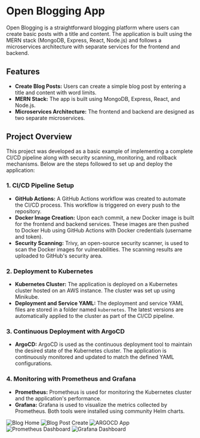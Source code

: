 # Open Blogging App

Open Blogging is a straightforward blogging platform where users can create basic posts with a title and content. The application is built using the MERN stack (MongoDB, Express, React, Node.js) and follows a microservices architecture with separate services for the frontend and backend.

## Features

- **Create Blog Posts:** Users can create a simple blog post by entering a title and content with word limits.
- **MERN Stack:** The app is built using MongoDB, Express, React, and Node.js.
- **Microservices Architecture:** The frontend and backend are designed as two separate microservices.

## Project Overview

This project was developed as a basic example of implementing a complete CI/CD pipeline along with security scanning, monitoring, and rollback mechanisms. Below are the steps followed to set up and deploy the application:

### 1. CI/CD Pipeline Setup

- **GitHub Actions:** A GitHub Actions workflow was created to automate the CI/CD process. This workflow is triggered on every push to the repository.
- **Docker Image Creation:** Upon each commit, a new Docker image is built for the frontend and backend services. These images are then pushed to Docker Hub using GitHub Actions with Docker credentials (username and token).
- **Security Scanning:** Trivy, an open-source security scanner, is used to scan the Docker images for vulnerabilities. The scanning results are uploaded to GitHub's security area.

### 2. Deployment to Kubernetes

- **Kubernetes Cluster:** The application is deployed on a Kubernetes cluster hosted on an AWS instance. The cluster was set up using Minikube.
- **Deployment and Service YAML:** The deployment and service YAML files are stored in a folder named `kubernetes`. The latest versions are automatically applied to the cluster as part of the CI/CD pipeline.

### 3. Continuous Deployment with ArgoCD

- **ArgoCD:** ArgoCD is used as the continuous deployment tool to maintain the desired state of the Kubernetes cluster. The application is continuously monitored and updated to match the defined YAML configurations.

### 4. Monitoring with Prometheus and Grafana

- **Prometheus:** Prometheus is used for monitoring the Kubernetes cluster and the application's performance.
- **Grafana:** Grafana is used to visualize the metrics collected by Prometheus. Both tools were installed using community Helm charts.

![Blog Home](https://github.com/user-attachments/assets/4f605dc9-0864-4c95-8f7e-af808951c322)
![Blog Post Create](https://github.com/user-attachments/assets/3252ff72-8729-44c9-9cf0-f9e3afbe10af)
![ARGOCD App](https://github.com/user-attachments/assets/9e7ed4b5-0dc9-461c-a8ea-b4acd5a4502e)
![Prometheus Dashboard](https://github.com/user-attachments/assets/ddbeb8ae-90d3-4375-b4a0-8d7ad0e1f8da)
![Grafana Dashboard](https://github.com/user-attachments/assets/b2ef58d5-23c4-44c3-96ce-7d4db9480113)
